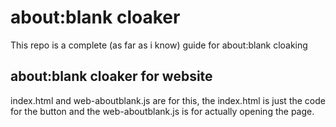 # about:blank cloaker
This repo is a complete (as far as i know) guide for about:blank cloaking
## about:blank cloaker for website
index.html and web-aboutblank.js are for this, the index.html is just the code for the button and the web-aboutblank.js is for actually opening the page.
